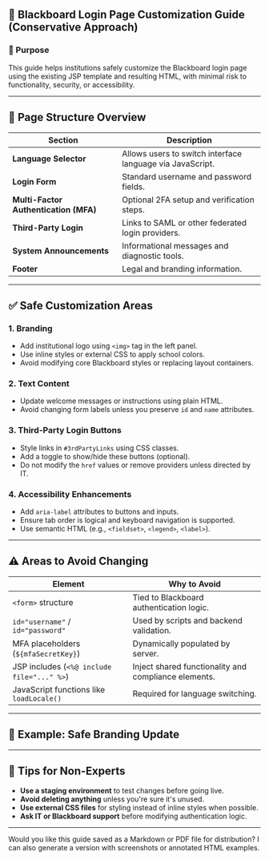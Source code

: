 ## 📘 Blackboard Login Page Customization Guide (Conservative Approach)

### 🧭 Purpose

This guide helps institutions safely customize the Blackboard login page using the existing JSP template and resulting HTML, with minimal risk to functionality, security, or accessibility.

***

## 🧱 Page Structure Overview

| Section                               | Description                                               |
| ------------------------------------- | --------------------------------------------------------- |
| **Language Selector**                 | Allows users to switch interface language via JavaScript. |
| **Login Form**                        | Standard username and password fields.                    |
| **Multi-Factor Authentication (MFA)** | Optional 2FA setup and verification steps.                |
| **Third-Party Login**                 | Links to SAML or other federated login providers.         |
| **System Announcements**              | Informational messages and diagnostic tools.              |
| **Footer**                            | Legal and branding information.                           |

***

## ✅ Safe Customization Areas

### 1. **Branding**

*   Add institutional logo using `<img>` tag in the left panel.
*   Use inline styles or external CSS to apply school colors.
*   Avoid modifying core Blackboard styles or replacing layout containers.

### 2. **Text Content**

*   Update welcome messages or instructions using plain HTML.
*   Avoid changing form labels unless you preserve `id` and `name` attributes.

### 3. **Third-Party Login Buttons**

*   Style links in `#3rdPartyLinks` using CSS classes.
*   Add a toggle to show/hide these buttons (optional).
*   Do not modify the `href` values or remove providers unless directed by IT.

### 4. **Accessibility Enhancements**

*   Add `aria-label` attributes to buttons and inputs.
*   Ensure tab order is logical and keyboard navigation is supported.
*   Use semantic HTML (e.g., `<fieldset>`, `<legend>`, `<label>`).

***

## ⚠️ Areas to Avoid Changing

| Element                                    | Why to Avoid                                         |
| ------------------------------------------ | ---------------------------------------------------- |
| `<form>` structure                         | Tied to Blackboard authentication logic.             |
| `id="username"` / `id="password"`          | Used by scripts and backend validation.              |
| MFA placeholders (`${mfaSecretKey}`)       | Dynamically populated by server.                     |
| JSP includes (`<%@ include file="..." %>`) | Inject shared functionality and compliance elements. |
| JavaScript functions like `loadLocale()`   | Required for language switching.                     |

***

## 🧩 Example: Safe Branding Update



***

## 🧠 Tips for Non-Experts

*   **Use a staging environment** to test changes before going live.
*   **Avoid deleting anything** unless you're sure it's unused.
*   **Use external CSS files** for styling instead of inline styles when possible.
*   **Ask IT or Blackboard support** before modifying authentication logic.

***

Would you like this guide saved as a Markdown or PDF file for distribution? I can also generate a version with screenshots or annotated HTML examples.
